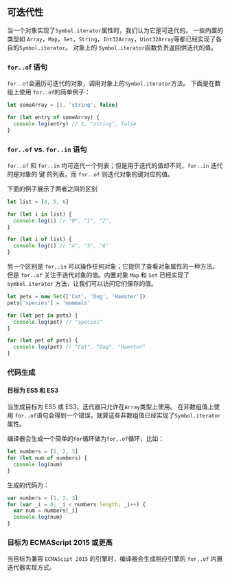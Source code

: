 ## 可迭代性

当一个对象实现了`Symbol.iterator`属性时，我们认为它是可迭代的。 一些内置的类型如 `Array`，`Map`，`Set`，`String`，`Int32Array`，`Uint32Array`等都已经实现了各自的`Symbol.iterator`。 对象上的 `Symbol.iterator`函数负责返回供迭代的值。

### `for..o`f 语句

`for..of`会遍历可迭代的对象，调用对象上的`Symbol.iterator`方法。 下面是在数组上使用 `for..of`的简单例子：

```ts
let someArray = [1, 'string', false]

for (let entry of someArray) {
  console.log(entry) // 1, "string", false
}
```

### `for..of` vs. `for..in` 语句

`for..of` 和 `for..in` 均可迭代一个列表；但是用于迭代的值却不同，`for..in` 迭代的是对象的 键 的列表，而 `for..of` 则迭代对象的键对应的值。

下面的例子展示了两者之间的区别

```ts
let list = [4, 5, 6]

for (let i in list) {
  console.log(i) // "0", "1", "2",
}

for (let i of list) {
  console.log(i) // "4", "5", "6"
}
```

另一个区别是 `for..in` 可以操作任何对象；它提供了查看对象属性的一种方法。 但是 `for..of` 关注于迭代对象的值。内置对象 `Map` 和 `Set` 已经实现了 `Symbol.iterator` 方法，让我们可以访问它们保存的值。

```ts
let pets = new Set(['Cat', 'Dog', 'Hamster'])
pets['species'] = 'mammals'

for (let pet in pets) {
  console.log(pet) // "species"
}

for (let pet of pets) {
  console.log(pet) // "Cat", "Dog", "Hamster"
}
```

### 代码生成

#### 目标为 ES5 和 ES3

当生成目标为 ES5 或 ES3，迭代器只允许在`Array`类型上使用。 在非数组值上使用 `for..of`语句会得到一个错误，就算这些非数组值已经实现了`Symbol.iterator`属性。

编译器会生成一个简单的`for`循环做为`for..of`循环，比如：

```ts
let numbers = [1, 2, 3]
for (let num of numbers) {
  console.log(num)
}
```

生成的代码为：

```ts
var numbers = [1, 2, 3]
for (var _i = 0; _i < numbers.length; _i++) {
  var num = numbers[_i]
  console.log(num)
}
```

### 目标为 ECMAScript 2015 或更高
当目标为兼容 `ECMAScipt 2015` 的引擎时，编译器会生成相应引擎的 `for..of` 内置迭代器实现方式。
